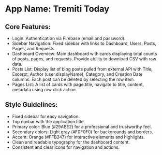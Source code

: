 # **App Name**: Tremiti Today

## Core Features:

- Login: Authentication via Firebase (email and password).
- Sidebar Navigation: Fixed sidebar with links to Dashboard, Users, Posts, Pages, and Requests.
- Dashboard Overview: Main dashboard with cards displaying total counts of posts, pages, and requests. Provide ability to download CSV with raw data.
- Posts List: Display list of blog posts pulled from external API with Title, Excerpt, Author (user.displayName), Category, and Creation Date columns. Each post can be deleted by selecting the row item.
- Pages List: A list of cards with page.title, navigate to title, content, metadata using row click action.

## Style Guidelines:

- Fixed sidebar for easy navigation.
- Top navbar with the application title.
- Primary color: Blue (#29ABE2) for a professional and trustworthy feel.
- Secondary colors: Light gray (#F0F0F0) for backgrounds and borders.
- Accent: Orange (#FFB347) for interactive elements and highlights.
- Clean and readable typography for the dashboard content.
- Consistent and clear icons for navigation and actions.